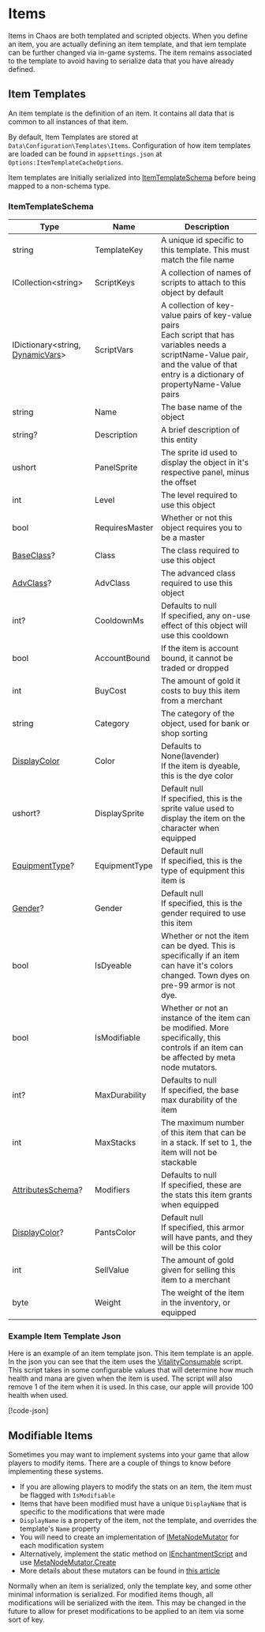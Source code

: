 # Items

Items in Chaos are both templated and scripted objects. When you define an item, you are actually defining an item
template, and that iem template can be further changed via in-game systems. The item remains associated to the template
to avoid having to serialize data that you have already defined.

## Item Templates

An item template is the definition of an item. It contains all data that is common to all instances of that item.

By default, Item Templates are stored at `Data\Configuration\Templates\Items`. Configuration of how item templates are
loaded can be
found in `appsettings.json` at `Options:ItemTemplateCacheOptions`.

Item templates are initially serialized into [ItemTemplateSchema](<xref:Chaos.Schemas.Templates.ItemTemplateSchema>)
before being mapped to a non-schema type.

### ItemTemplateSchema

| Type                                                                              | Name           | Description                                                                                                                                                                                   |
|-----------------------------------------------------------------------------------|----------------|-----------------------------------------------------------------------------------------------------------------------------------------------------------------------------------------------|
| string                                                                            | TemplateKey    | A unique id specific to this template. This must match the file name                                                                                                                          |
| ICollection\<string\>                                                             | ScriptKeys     | A collection of names of scripts to attach to this object by default                                                                                                                          |
| IDictionary\<string, [DynamicVars](<xref:Chaos.Collections.Common.DynamicVars>)\> | ScriptVars     | A collection of key-value pairs of key-value pairs<br />Each script that has variables needs a scriptName-Value pair, and the value of that entry is a dictionary of propertyName-Value pairs |
| string                                                                            | Name           | The base name of the object                                                                                                                                                                   |
| string?                                                                           | Description    | A brief description of this entity                                                                                                                                                            |
| ushort                                                                            | PanelSprite    | The sprite id used to display the object in it's respective panel, minus the offset                                                                                                           |
| int                                                                               | Level          | The level required to use this object                                                                                                                                                         |
| bool                                                                              | RequiresMaster | Whether or not this object requires you to be a master                                                                                                                                        |
| [BaseClass](<xref:Chaos.Common.Definitions.BaseClass>)?                           | Class          | The class required to use this object                                                                                                                                                         |
| [AdvClass](<xref:Chaos.Common.Definitions.AdvClass>)?                             | AdvClass       | The advanced class required to use this object                                                                                                                                                |
| int?                                                                              | CooldownMs     | Defaults to null<br />If specified, any on-use effect of this object will use this cooldown                                                                                                   |
| bool                                                                              | AccountBound   | If the item is account bound, it cannot be traded or dropped                                                                                                                                  |
| int                                                                               | BuyCost        | The amount of gold it costs to buy this item from a merchant                                                                                                                                  |
| string                                                                            | Category       | The category of the object, used for bank or shop sorting                                                                                                                                     |
| [DisplayColor](<xref:Chaos.Common.Definitions.DisplayColor>)                      | Color          | Defaults to None(lavender)<br />If the item is dyeable, this is the dye color                                                                                                                 |
| ushort?                                                                           | DisplaySprite  | Default null<br />If specified, this is the sprite value used to display the item on the character when equipped                                                                              |
| [EquipmentType](<xref:Chaos.Common.Definitions.EquipmentType>)?                   | EquipmentType  | Default null<br />If specified, this is the type of equipment this item is                                                                                                                    |
| [Gender](<xref:Chaos.Common.Definitions.Gender>)?                                 | Gender         | Default null<br />If specified, this is the gender required to use this item                                                                                                                  |
| bool                                                                              | IsDyeable      | Whether or not the item can be dyed. This is specifically if an item can have it's colors changed. Town dyes on pre-99 armor is not dye.                                                      |
| bool                                                                              | IsModifiable   | Whether or not an instance of the item can be modified. More specifically, this controls if an item can be affected by meta node mutators.                                                    |
| int?                                                                              | MaxDurability  | Defaults to null<br />If specified, the base max durability of the item                                                                                                                       |
| int                                                                               | MaxStacks      | The maximum number of this item that can be in a stack. If set to 1, the item will not be stackable                                                                                           |
| [AttributesSchema](<xref:Chaos.Schemas.Aisling.AttributesSchema>)?                | Modifiers      | Defaults to null<br />If specified, these are the stats this item grants when equipped                                                                                                        |
| [DisplayColor](<xref:Chaos.Common.Definitions.DisplayColor>)?                     | PantsColor     | Default null<br />If specified, this armor will have pants, and they will be this color                                                                                                       |
| int                                                                               | SellValue      | The amount of gold given for selling this item to a merchant                                                                                                                                  |
| byte                                                                              | Weight         | The weight of the item in the inventory, or equipped                                                                                                                                          |

### Example Item Template Json

Here is an example of an item template json. This item template is an apple. In the json you can see that the item uses
the [VitalityConsumable](<xref:Chaos.Scripting.ItemScripts.VitalityConsumableScript>) script. This script takes in some
configurable values that will determine how much health and mana are given when the item is used. The script will also
remove 1 of the item when it is used. In this case, our apple will provide 100 health when used.

[!code-json[](../../Data/Configuration/Templates/Items/apple.json)]

## Modifiable Items

Sometimes you may want to implement systems into your game that allow players to modify items. There are a couple of
things to know before implementing these systems.

- If you are allowing players to modify the stats on an item, the item must be flagged with `IsModifiable`
- Items that have been modified must have a unique `DisplayName` that is specific to the modifications that were made
- `DisplayName` is a property of the item, not the template, and overrides the template's `Name` property
- You will need to create an implementation of [IMetaNodeMutator](<xref:Chaos.MetaData.Abstractions.IMetaNodeMutator`1>)
  for each modification system
- Alternatively, implement the static method
  on [IEnchantmentScript](<xref:Chaos.Scripting.ItemScripts.Abstractions.IEnchantmentScript>) and
  use [MetaNodeMutator<T>.Create](<xref:Chaos.MetaData.MetaNodeMutator`1>)
- More details about these mutators can be found in [this article](MetaData.md#mutators)

Normally when an item is serialized, only the template key, and some other minimal information is serialized. For
modified items though, all modifications will be serialized with the item. This may be changed in the future to allow
for preset modifications to be applied to an item via some sort of key.